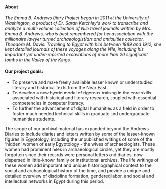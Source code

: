 #### About

_The Emma B. Andrews Diary Project began in 2011 at the University of Washington, a product of Dr. Sarah Ketchley's work to transcribe and analyze a multi-volume collection of Nile travel journals written by Mrs. Emma B. Andrews, who is best remembered for her association with the millionaire lawyer turned archaeologist/art and antiquities collector, Theodore M. Davis. Traveling to Egypt with him between 1889 and 1912, she kept detailed journals of these voyages along the Nile, including his important yet under-reported excavations of more than 20 significant tombs in the Valley of the Kings._ 

#### Our project goals:

- To preserve and make freely available lesser known or understudied literary and historical texts from the Near East.
- To develop a new hybrid model of rigorous training in the core skills associated with historical and literary research, coupled with essential competencies in computer literacy.
- To further the advancement of digital humanities as a field in order to foster much needed technical skills in graduate and undergraduate humanities students.

The scope of our archival material has expanded beyond the Andrews Diaries to include diaries and letters written by some of the lesser-known figures in Egyptology, including the unpublished writings of some of the 'hidden' women of early Egyptology - the wives of archaeologists. These women had prominent roles in archaeological circles, yet they are mostly forgotten since their records were personal letters and diaries, now dispersed in little-known family or institutional archives. The life writings of these women add important and unique historiographical context to the social and archaeological history of the time, and provide a unique and detailed overview of discipline formation, gendered labor, and social and intellectual networks in Egypt during this period.
